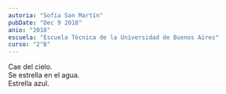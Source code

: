 ```yaml
---
autoria: "Sofía San Martín"
pubDate: "Dec 9 2018"
anio: "2018"
escuela: "Escuela Técnica de la Universidad de Buenos Aires"
curso: "2°B"
---
```


Cae del cielo.\
Se estrella en el agua.\
Estrella azul.
